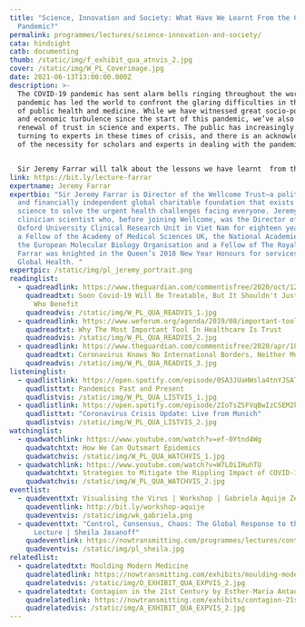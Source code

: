 ```yaml
---
title: "Science, Innovation and Society: What Have We Learnt From the Covid-19
  Pandemic?"
permalink: programmes/lectures/science-innovation-and-society/
cata: hindsight
catb: documenting
thumb: /static/img/f_exhibit_qua_atnvis_2.jpg
cover: /static/img/W_PL_Coverimage.jpg
date: 2021-06-13T13:00:00.000Z
description: >-
  The COVID-19 pandemic has sent alarm bells ringing throughout the world. This
  pandemic has led the world to confront the glaring difficulties in the realm
  of public health and medicine. While we have witnessed great socio-political
  and economic turbulence since the start of this pandemic, we’ve also seen a
  renewal of trust in science and experts. The public has increasingly been
  turning to experts in these times of crisis, and there is an acknowledgement
  of the necessity for scholars and experts in dealing with the pandemic. 


  Sir Jeremy Farrar will talk about the lessons we have learnt  from the Covid-19 pandemic, and the ways in which the role of medicine and healthcare are conceptualized anew in society. 
link: https://bit.ly/lecture-farrar
expertname: Jeremy Farrar
expertbio: "Sir Jeremy Farrar is Director of the Wellcome Trust—a politically
  and financially independent global charitable foundation that exists to fund
  science to solve the urgent health challenges facing everyone. Jeremy is a
  clinician scientist who, before joining Wellcome, was the Director of the
  Oxford University Clinical Research Unit in Viet Nam for eighteen years. He is
  a Fellow of the Academy of Medical Sciences UK, the National Academies USA,
  the European Molecular Biology Organisation and a Fellow of The Royal Society.
  Farrar was knighted in the Queen’s 2018 New Year Honours for services to
  Global Health. "
expertpic: /static/img/pl_jeremy_portrait.png
readinglist:
  - quadreadlink: https://www.theguardian.com/commentisfree/2020/oct/12/covid-19-treatable-vaccines-treatments
    quadreadtxt: Soon Covid-19 Will Be Treatable, But It Shouldn't Just Be The Rich
      Who Benefit
    quadreadvis: /static/img/W_PL_QUA_READVIS_1.jpg
  - quadreadlink: https://www.weforum.org/agenda/2019/08/important-tool-in-healthcare-is-trust-vaccines-africa/
    quadreadtxt: Why The Most Important Tool In Healthcare Is Trust
    quadreadvis: /static/img/W_PL_QUA_READVIS_2.jpg
  - quadreadlink: https://www.theguardian.com/commentisfree/2020/apr/18/coronavirus-knows-no-international-borders-neither-must-its-eventual-cure
    quadreadtxt: Coronavirus Knows No International Borders, Neither Must Its Eventual Cure
    quadreadvis: /static/img/W_PL_QUA_READVIS_3.jpg
listeninglist:
  - quadlistlink: https://open.spotify.com/episode/0SA3JUaHWsla4tnYJSATJV
    quadlisttxt: Pandemics Past and Present
    quadlistvis: /static/img/W_PL_QUA_LISTVIS_1.jpg
  - quadlistlink: https://open.spotify.com/episode/2IoTsZSFVqBwIzCSEM2k4o
    quadlisttxt: "Coronavirus Crisis Update: Live from Munich"
    quadlistvis: /static/img/W_PL_QUA_LISTVIS_2.jpg
watchinglist:
  - quadwatchlink: https://www.youtube.com/watch?v=ef-0Ytnd4Wg
    quadwatchtxt: How We Can Outsmart Epidemics
    quadwatchvis: /static/img/W_PL_QUA_WATCHVIS_1.jpg
  - quadwatchlink: https://www.youtube.com/watch?v=W7LOiIHuhTU
    quadwatchtxt: Strategies to Mitigate the Rippling Impact of COVID-19
    quadwatchvis: /static/img/W_PL_QUA_WATCHVIS_2.jpg
eventlist:
  - quadeventtxt: Visualising the Virus | Workshop | Gabriela Aquije Zegarra
    quadeventlink: http://bit.ly/workshop-aquije
    quadeventvis: /static/img/wk_gabriela.png
  - quadeventtxt: "Control, Consensus, Chaos: The Global Response to the Pandemic |
      Lecture | Sheila Jasanoff"
    quadeventlink: https://nowtransmitting.com/programmes/lectures/control-consensus-chaos/
    quadeventvis: /static/img/pl_sheila.jpg
relatedlist:
  - quadrelatedtxt: Moulding Modern Medicine
    quadrelatedlink: https://nowtransmitting.com/exhibits/moulding-modern-medicine/
    quadrelatedvis: /static/img/O_EXHIBIT_QUA_EXPVIS_2.jpg
  - quadrelatedtxt: Contagion in the 21st Century by Esther-Maria Antao
    quadrelatedlink: https://nowtransmitting.com/exhibits/contagion-21st-century/
    quadrelatedvis: /static/img/A_EXHIBIT_QUA_EXPVIS_2.jpg
---
```

